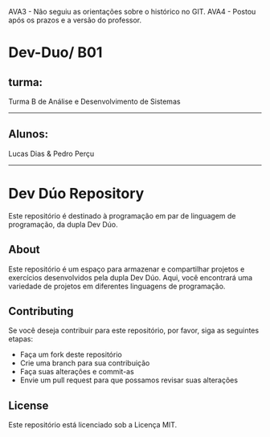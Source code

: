 AVA3 - Não seguiu as orientações sobre o histórico no GIT.
AVA4 - Postou após os prazos e a versão do professor.

# Dev-Duo/ B01
**turma:**
------------

Turma B de Análise e Desenvolvimento de Sistemas

------------

**Alunos:**
-------------

Lucas Dias &
Pedro Perçu

------------------------
**Dev Dúo Repository**
======================

Este repositório é destinado à programação em par de linguagem de programação, da dupla Dev Dúo.

**About**
--------

Este repositório é um espaço para armazenar e compartilhar projetos e exercícios desenvolvidos pela dupla Dev Dúo. Aqui, você encontrará uma variedade de projetos em diferentes linguagens de programação.

**Contributing**
---------------

Se você deseja contribuir para este repositório, por favor, siga as seguintes etapas:

* Faça um fork deste repositório
* Crie uma branch para sua contribuição
* Faça suas alterações e commit-as
* Envie um pull request para que possamos revisar suas alterações

**License**
---------

Este repositório está licenciado sob a Licença MIT.
